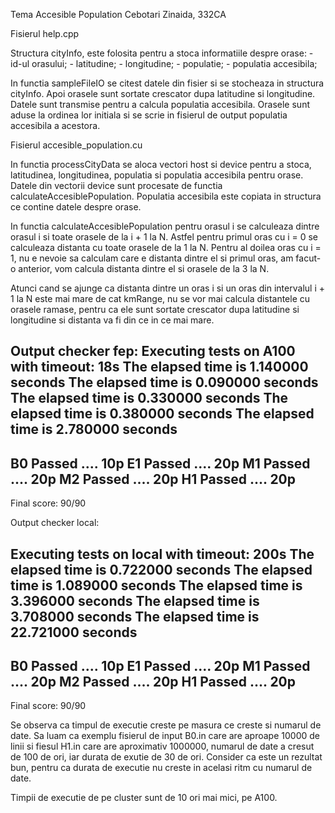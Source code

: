 Tema Accesible Population
Cebotari Zinaida, 332CA

Fisierul help.cpp

Structura cityInfo, este folosita pentru a stoca informatiile
despre orase:
    - id-ul orasului;
    - latitudine;
    - longitudine;
    - populatie;
    - populatia accesibila;

In functia sampleFileIO se citest datele din fisier si se
stocheaza in structura cityInfo. Apoi orasele sunt
sortate crescator dupa latitudine si longitudine. Datele 
sunt transmise pentru a calcula populatia accesibila. 
Orasele sunt aduse la ordinea lor initiala si se scrie in
fisierul de output populatia accesibila a acestora.

Fisierul accesible_population.cu

In functia processCityData se aloca vectori host si device
pentru a stoca, latitudinea, longitudinea, populatia si 
populatia accesibila pentru orase. Datele din vectorii device
sunt procesate de functia calculateAccesiblePopulation. 
Populatia accesibila este copiata in structura ce contine
datele despre orase.

In functia calculateAccesiblePopulation pentru orasul i 
se calculeaza dintre orasul i si toate orasele de la i + 1
la N. Astfel pentru primul oras cu i = 0 se calculeaza
distanta cu toate orasele de la 1 la N. Pentru al doilea
oras cu i = 1, nu e nevoie sa calculam care e distanta
dintre el si primul oras, am facut-o anterior, vom calcula
distanta dintre el si orasele de la 3 la N. 

Atunci cand se ajunge ca distanta dintre un oras i si un 
oras din intervalul i + 1 la  N este mai mare de cat kmRange,
nu se vor mai calcula distantele cu orasele ramase, pentru ca 
ele sunt sortate crescator dupa latitudine si longitudine si 
distanta va fi din ce in ce mai mare.

Output checker fep:
Executing tests on A100 with timeout: 18s
The elapsed time is 1.140000 seconds
The elapsed time is 0.090000 seconds
The elapsed time is 0.330000 seconds
The elapsed time is 0.380000 seconds
The elapsed time is 2.780000 seconds
--------------------------------
B0 Passed .... 10p
E1 Passed .... 20p
M1 Passed .... 20p
M2 Passed .... 20p
H1 Passed .... 20p
--------------------------------
Final score:   90/90

Output checker local:

Executing tests on local with timeout: 200s
The elapsed time is 0.722000 seconds
The elapsed time is 1.089000 seconds
The elapsed time is 3.396000 seconds
The elapsed time is 3.708000 seconds
The elapsed time is 22.721000 seconds
--------------------------------
B0 Passed .... 10p
E1 Passed .... 20p
M1 Passed .... 20p
M2 Passed .... 20p
H1 Passed .... 20p
--------------------------------
Final score:   90/90

Se observa ca timpul de executie creste pe masura ce creste 
si numarul de date. Sa luam ca exemplu fisierul de input B0.in
care are aproape 10000 de linii si fiesul H1.in care are
aproximativ 1000000, numarul de date a cresut de 100 de ori,
iar durata de exutie de 30 de ori. Consider ca este un rezultat
bun, pentru ca durata de executie nu creste in acelasi ritm
cu numarul de date.

Timpii de executie de pe cluster sunt de 10 ori mai mici, pe
A100.
